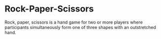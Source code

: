 # Rock-Paper-Scissors
Rock, paper, scissors is a hand game for two or more players where participants simultaneously form one of three shapes with an outstretched hand. 
